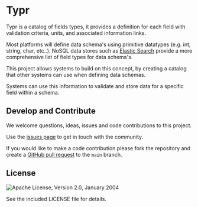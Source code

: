 # Typr

Typr is a catalog of fields types, it provides a definition for each field with validation criteria, units, and associated information links.

Most platforms will define data schema's using primitive datatypes (e.g. int, string, char, etc..). NoSQL data stores such as [Elastic Search](https://www.elastic.co/guide/en/elasticsearch/reference/current/mapping-types.html) provide a more comprehensive list of field types for data schema's.

This project allows systems to build on this concept, by creating a catalog that other systems can use when defining data schemas.

Systems can use this information to validate and store data for a specific field within a schema.

## Develop and Contribute

We welcome questions, ideas, issues and code contributions to this project.

Use the [issues page](https://github.com/PallasSystems/typr/issues) to get in touch with the community.

If you would like to make a code contribution please fork the repository and create a
[GitHub pull request](https://help.github.com/en/github/collaborating-with-issues-and-pull-requests) to the `main` branch.

## License
![Apache License, Version 2.0, January 2004](https://img.shields.io/github/license/apache/maven.svg?label=License)

See the included LICENSE file for details.
